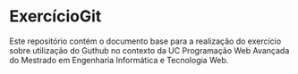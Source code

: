 # ExercícioGit

Este repositório contém o documento base para a realização do exercício sobre utilização do Guthub no contexto da UC Programação Web Avançada do Mestrado em Engenharia Informática e Tecnologia Web. 

